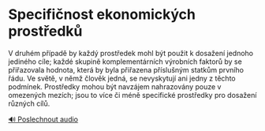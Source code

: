 # Specifičnost ekonomických prostředků

<speak>
<prosody rate="95%">
<emphasis level="moderate">V druhém případě by každý prostředek mohl být použit k dosažení jednoho jediného cíle; každé skupině komplementárních výrobních faktorů by se přiřazovala hodnota, která by byla přiřazena příslušným statkům prvního řádu.</emphasis>
<break time="500ms"/>
<emphasis level="strong">Ve světě, v němž člověk jedná, se nevyskytují ani jedny z těchto podmínek.</emphasis>
<break time="400ms"/>
<emphasis level="moderate">Prostředky mohou být navzájem nahrazovány pouze v omezených mezích; jsou to více či méně specifické prostředky pro dosažení různých cílů.</emphasis>
</prosody>
</speak>

[🔊 Poslechnout audio](/data/7-paragraphs/audio/chapter_42/para_006-V-druhm-ppad-by-kad-prostedek-mohl-bt-pou.mp3) 